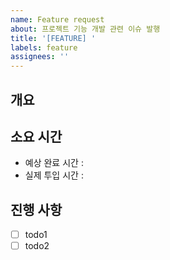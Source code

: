 ```yaml
---
name: Feature request
about: 프로젝트 기능 개발 관련 이슈 발행
title: '[FEATURE] '
labels: feature
assignees: ''
---
```


## 개요 <!-- 개발할 기능에 대한 간단한 설명 작성 -->

## 소요 시간 <!-- ex. 2h 처럼 시간 단위로 작성 -->

- 예상 완료 시간 :
- 실제 투입 시간 :

## 진행 사항 <!-- 할 일 목록을 만들고 진행 사항 표시 -->

- [ ] todo1
- [ ] todo2
